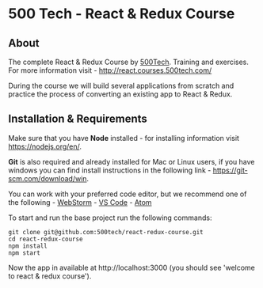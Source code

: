 **500 Tech** - React & Redux Course
===================================

About
-----
The complete React & Redux Course by [500Tech](http://500tech.com/).
Training and exercises.
For more information visit - http://react.courses.500tech.com/

During the course we will build several applications from scratch and practice the process of converting an existing app to React & Redux.

Installation & Requirements
-------------------------
Make sure that you have **Node** installed - for installing information visit https://nodejs.org/en/.

**Git** is also required and already installed for Mac or Linux users, if you have windows you can find install instructions in the following link - https://git-scm.com/download/win.

You can work with your preferred code editor, but we recommend one of the following - 
[WebStorm](https://www.jetbrains.com/webstorm/)  -  [VS Code](https://code.visualstudio.com/)  -  [Atom](https://atom.io/) 

To start and run the base project run the following commands:

    git clone git@github.com:500tech/react-redux-course.git
    cd react-redux-course
    npm install
    npm start
Now the app in available at http://localhost:3000 (you should see 'welcome to react & redux course').
